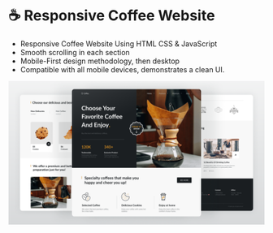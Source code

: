 # ☕ Responsive Coffee Website

- Responsive Coffee Website Using HTML CSS & JavaScript
- Smooth scrolling in each section
- Mobile-First design methodology, then desktop
- Compatible with all mobile devices, demonstrates a clean UI.

![preview img](/preview.png)
